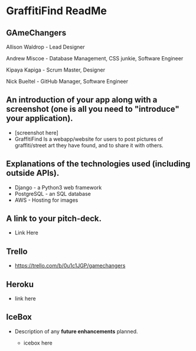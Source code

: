 # GraffitiFind ReadMe 

## GAmeChangers

Allison Waldrop - Lead Designer

Andrew Miscoe - Database Management, CSS junkie, Software Engineer

Kipaya Kapiga - Scrum Master, Designer

Nick Bueltel - GitHub Manager, Software Engineer



## An introduction of your app along with a screenshot (one is all you need to "introduce" your application).

* [screenshot here]
* GraffitiFind Is a webapp/website for users to post pictures of graffiti/street art they have found, and to share it with others. 

## Explanations of the **technologies** used (including outside APIs).

* Django - a Python3 web framework 
* PostgreSQL - an SQL database 
* AWS - Hosting for images

## A link to your **pitch-deck**.

* Link Here

## Trello 

- https://trello.com/b/0u1c1JGP/gamechangers

## Heroku 

- link here

## IceBox

- Description of any **future enhancements** planned.

  - icebox here 

    